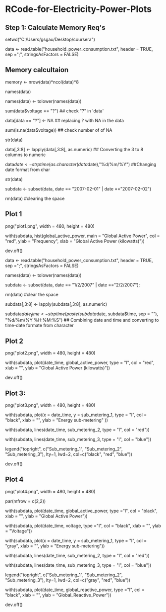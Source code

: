 # RCode-for-Electricity-Power-Plots

## Step 1: Calculate Memory Req's

setwd("C:/Users/gsgau/Desktop/coursera")

data <- read.table("household_power_consumption.txt", header = TRUE, sep =";", stringsAsFactors = FALSE)

## Memory calcultaion

memory <- nrow(data)*ncol(data)*8

names(data)

names(data) <- tolower(names(data))

sum(data$voltage == "?")         ## check "?" in 'data'

data[data == "?"] <- NA          ## replacing ? with NA in the data

sum(is.na(data$voltage))         ## check number of of NA 

str(data)

data[,3:8] <- lapply(data[,3:8], as.numeric)	## Converting the 3 to 8 columns to numeric

data$date <-strptime(as.character(data$date),"%d/%m/%Y")	##Changing date format from char

str(data)

subdata <- subset(data, date == "2007-02-01" | date =="2007-02-02")

rm(data)  #clearing the space

## Plot 1

png("plot1.png", width = 480, height = 480)
  
with(subdata, hist(global_active_power, main = "Global Active Power", col = "red", ylab = "Frequency", xlab = "Global Active Power (kilowatts)"))
 
dev.off()
 

data <- read.table("household_power_consumption.txt", header = TRUE, sep =";", stringsAsFactors = FALSE)

names(data) <- tolower(names(data))

subdata <- subset(data, date == "1/2/2007" | date =="2/2/2007"); 

rm(data)  #clear the space

subdata[,3:8] <- lapply(subdata[,3:8], as.numeric)

subdata$date_time <- strptime(paste(subdata$date, subdata$time, sep = ""), "%d/%m/%Y %H:%M:%S") ## Combining date and time and converting to time-date formate from character


## Plot 2

png("plot2.png", width = 480, height = 480)

with(subdata, plot(date_time, global_active_power, type = "l", col = "red", xlab = "", ylab = "Global Active Power (kilowatts)"))

dev.off()
      


## Plot 3:

png("plot3.png", width = 480, height = 480)

with(subdata, plot(x = date_time, y = sub_metering_1, type = "l", col = "black", xlab = "", ylab = "Energy sub-metering" ))

with(subdata, lines(date_time, sub_metering_2, type = "l", col = "red"))

with(subdata, lines(date_time, sub_metering_3, type = "l", col = "blue"))

legend("topright", c("Sub_metering_1", "Sub_metering_2", "Sub_metering_3"), lty=1, lwd=2, col=c("black", "red", "blue"))

dev.off()
      

## Plot 4
png("plot4.png", width = 480, height = 480)

par(mfrow = c(2,2))

with(subdata, plot(date_time, global_active_power, type ="l", col = "black", xlab = "", ylab = "Global Active Power"))

with(subdata, plot(date_time, voltage, type ="l", col = "black", xlab = "", ylab = "Voltage"))

with(subdata, plot(x = date_time, y = sub_metering_1, type = "l", col = "gray", xlab = "", ylab = "Energy sub-metering"))

with(subdata, lines(date_time, sub_metering_2, type = "l", col = "red"))

with(subdata, lines(date_time, sub_metering_3, type = "l", col = "blue"))

legend("topright", c("Sub_metering_1", "Sub_metering_2", "Sub_metering_3"), lty=1, lwd=2, col=c("gray", "red", "blue"))

with(subdata, plot(date_time, global_reactive_power, type ="l", col = "black", xlab = "", ylab = "Global_Reactive_Power"))

dev.off()
